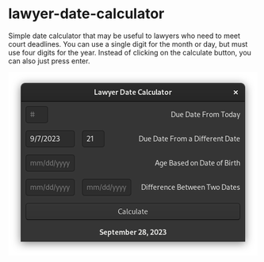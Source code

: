 # lawyer-date-calculator
Simple date calculator that may be useful to lawyers who need to meet court deadlines. You can use a single digit for the month or day, but must use four digits for the year. Instead of clicking on the calculate button, you can also just press enter.

<img src="screenshot.png" alt="screenshot" style="width: auto; height: auto;">
